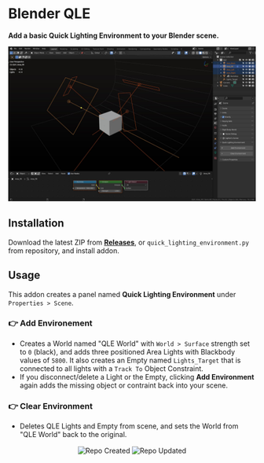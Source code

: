 # Blender QLE

**Add a basic Quick Lighting Environment to your Blender scene.**

![Blender QLE Screenshot](https://github.com/don1138/blender-qle/blob/master/blender-qle-160.jpg)

## Installation

Download the latest ZIP from [**Releases**](https://github.com/don1138/blender-qle/releases), or `quick_lighting_environment.py` from repository, and install addon.

## Usage

This addon creates a panel named **Quick Lighting Environment** under ``Properties > Scene``.

### 👉 Add Environement
   + Creates a World named "QLE World" with ``World > Surface`` strength set to ``0`` (black), and adds three positioned Area Lights with Blackbody values of `5800`. It also creates an Empty named ``Lights_Target`` that is connected to all lights with a ``Track To`` Object Constraint.
   + If you disconnect/delete a Light or the Empty, clicking **Add Environment** again adds the missing object or contraint back into your scene.

### 👉 Clear Environment
   + Deletes QLE Lights and Empty from scene, and sets the World from "QLE World" back to the original.

<p align="center">
  <img align="center" src="https://badges.pufler.dev/created/don1138/blender-qle?style=for-the-badge&colorA=222&colorB=48684b" alt="Repo Created">
  <img align="center" src="https://badges.pufler.dev/updated/don1138/blender-qle?style=for-the-badge&colorA=222&colorB=48684b" alt="Repo Updated">
</p>

